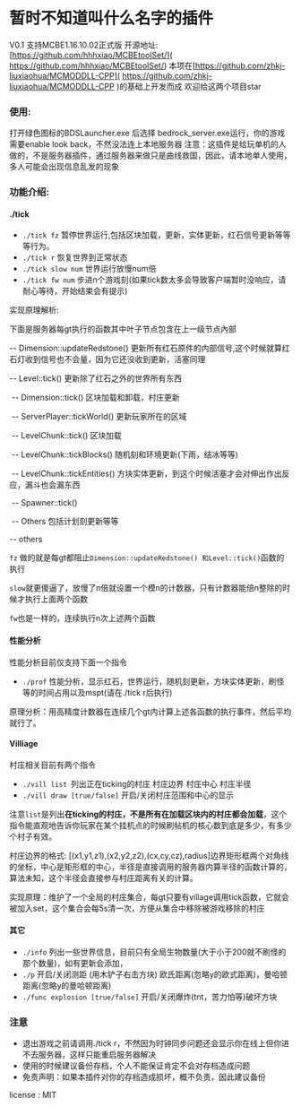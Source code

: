 # 暂时不知道叫什么名字的插件 

V0.1 支持MCBE1.16.10.02正式版
开源地址:[https://github.com/hhhxiao/MCBEtoolSet/]( https://github.com/hhhxiao/MCBEtoolSet/)
本项在[https://github.com/zhkj-liuxiaohua/MCMODDLL-CPP]( https://github.com/zhkj-liuxiaohua/MCMODDLL-CPP )的基础上开发而成
欢迎给这两个项目star

### 使用:

打开绿色图标的BDSLauncher.exe 后选择 bedrock_server.exe运行，你的游戏需要enable look back，不然没法连上本地服务器 
注意：这插件是给玩单机的人做的，不是服务器插件，通过服务器来做只是曲线救国，因此，请本地单人使用，多人可能会出现信息乱发的现象

### 功能介绍:

#### ./tick

- `./tick fz` 暂停世界运行,包括区块加载，更新，实体更新，红石信号更新等等等行为。
- `./tick r` 恢复世界到正常状态
- `./tick slow num` 世界运行放慢num倍
- `./tick fw num` 步进n个游戏刻(如果tick数太多会导致客户端暂时没响应，请耐心等待，开始结束会有提示)



实现原理解析:

下面是服务器每gt执行的函数其中叶子节点包含在上一级节点內部

-- Dimension::updateRedstone() 更新所有红石原件的内部信号,这个时候就算红石灯收到信号也不会量，因为它还没收到更新，活塞同理

-- Level::tick()  更新除了红石之外的世界所有东西

​	-- Dimension::tick() 区块加载和卸载，村庄更新

​	-- ServerPlayer::tickWorld()  更新玩家所在的区域

​		-- LevelChunk::tick()  区块加载

​		--  LevelChunk::tickBlocks() 随机刻和环境更新(下雨，结冰等等)

​		--  LevelChunk::tickEntities() 方块实体更新，到这个时候活塞才会对伸出作出反应，漏斗也会漏东西

​		-- Spawner::tick()

​		-- Others 包括计划刻更新等等

  -- others

`fz` 做的就是每gt都阻止`Dimension::updateRedstone() 和Level::tick()`函数的执行

`slow`就更傻逼了，放慢了n倍就设置一个模n的计数器，只有计数器能倍n整除的时候才执行上面两个函数

`fw`也是一样的，连续执行n次上述两个函数 

#### 性能分析

性能分析目前仅支持下面一个指令

- `./prof` 性能分析，显示红石，世界运行，随机刻更新，方块实体更新，刷怪等的时间占用以及mspt(请在./tick r后执行)

原理分析：用高精度计数器在连续几个gt内计算上述各函数的执行事件，然后平均就行了。

#### Villiage

村庄相关目前有两个指令

- `./vill list `列出正在ticking的村庄 村庄边界 村庄中心 村庄半径
- `./vill draw [true/false]` 开启/关闭村庄范围和中心的显示

注意`list`是列出**在ticking的村庄，不是所有在加载区块内的村庄都会加载**，这个指令能直观地告诉你玩家在某个挂机点的时候刷帖机的核心数到底是多少，有多少个村子有效。

村庄边界的格式: [(x1,y1,z1),(x2,y2,z2),(cx,cy,cz),radius]边界矩形框两个对角线的坐标，中心是矩形框的中心，半径是直接调用的服务器内算半径的函数计算的，算法未知，这个半径会直接参与村庄距离有关的计算。

实现原理：维护了一个全局的村庄集合，每gt只要有village调用tick函数，它就会被加入set，这个集合会每5s清一次，方便从集合中移除被游戏移除的村庄

#### 其它

- `./info` 列出一些世界信息，目前只有全局生物数量(大于小于200就不刷怪的那个数量)，如有更新会添加，
- `./p` 开启/关闭测距 (用木铲子右击方块) 欧氏距离(忽略y的欧式距离)，曼哈顿距离(忽略y的曼哈顿距离)
- `./func explosion [true/false]` 开启/关闭爆炸(tnt，苦力怕等)破坏方块

### 注意

- 退出游戏之前请调用./tick r，不然因为时钟同步问题还会显示你在线上但你进不去服务器，这样只能重启服务器解决
- 使用的时候建议备份存档，个人不能保证肯定不会对存档造成问题
- 免责声明：如果本插件对你的存档造成损坏，概不负责，因此建议备份

license : MIT

